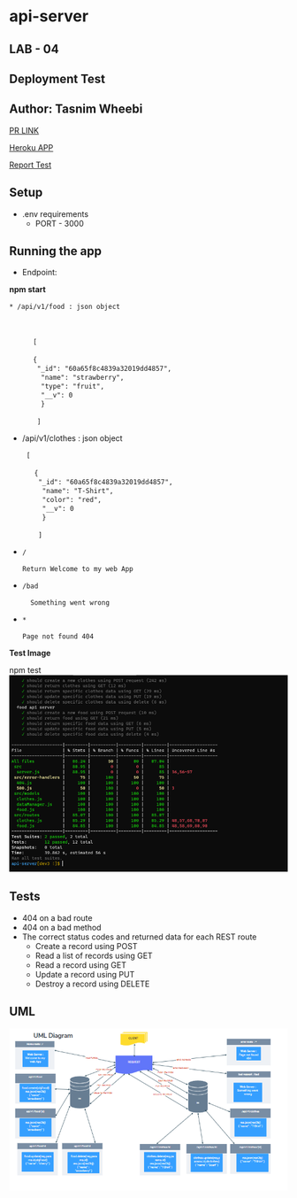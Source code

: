 # api-server

## LAB - 04
## **Deployment Test**
## **Author: Tasnim Wheebi**
[PR LINK]()


[Heroku APP](https://tasnim-api-server.herokuapp.com)


[Report Test]()

## **Setup**
* .env requirements
  * PORT - 3000


## **Running the app**

* Endpoint: 

**npm start**

    * /api/v1/food : json object
   


          [

          {
           "_id": "60a65f8c4839a32019dd4857",
            "name": "strawberry",
            "type": "fruit",
            "__v": 0
            }

           ]


 * /api/v1/clothes : json object 

        [

          {
           "_id": "60a65f8c4839a32019dd4857",
            "name": "T-Shirt",
            "color": "red",
            "__v": 0
            }

           ]  

  * `/`
            
        Return Welcome to my web App

  * `/bad` 

          Something went wrong

  * `*`

        Page not found 404


**Test Image**

npm test
![Test img](img/api-server.PNG)





## **Tests**

* 404 on a bad route
* 404 on a bad method
* The correct status codes and returned data for each REST route
  * Create a record using POST
  * Read a list of records using GET
  * Read a record using GET
  * Update a record using PUT
  * Destroy a record using DELETE
  
  
## **UML**

![uml img](img/4.PNG)